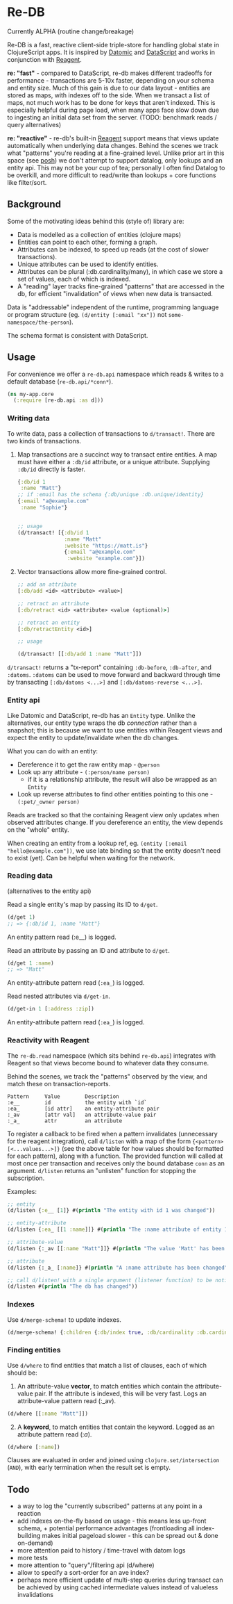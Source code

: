 # Re-DB

Currently ALPHA (routine change/breakage)

Re-DB is a fast, reactive client-side triple-store for handling global state in ClojureScript apps. It is inspired by [Datomic](https://www.datomic.com) and [DataScript](https://github.com/tonsky/datascript) and works in conjunction with [Reagent](https://reagent-project.github.io).

**re: "fast"** - compared to DataScript, re-db makes different tradeoffs for performance - transactions are 5-10x faster, depending on your schema and entity size. Much of this gain is due to our data layout - entities are stored as maps, with indexes off to the side. When we transact a list of maps, not much work has to be done for keys that aren't indexed. This is especially helpful during page load, when many apps face slow down due to ingesting an initial data set from the server. (TODO: benchmark reads / query alternatives)

**re: "reactive"** - re-db's built-in [Reagent](https://reagent-project.github.io) support means that views update automatically when underlying data changes. Behind the scenes we track what "patterns" you're reading at a fine-grained level. Unlike prior art in this space (see [posh](https://github.com/mpdairy/posh)) we don't attempt to support datalog, only lookups and an entity api. This may not be your cup of tea; personally I often find Datalog to be overkill, and more difficult to read/write than lookups + core functions like filter/sort.

## Background

Some of the motivating ideas behind this (style of) library are:

- Data is modelled as a collection of entities (clojure maps)
- Entities can point to each other, forming a graph.
- Attributes can be indexed, to speed up reads (at the cost of slower transactions).
- Unique attributes can be used to identify entities.
- Attributes can be plural (:db.cardinality/many), in which case we store a set of values, each of which is indexed.
- A "reading" layer tracks fine-grained "patterns" that are accessed in the db, for efficient "invalidation" of views when new data is transacted.

Data is "addressable" independent of the runtime, programming language or program structure (eg. `(d/entity [:email "xx"])` not `some-namespace/the-person`).

The schema format is consistent with DataScript.

## Usage

For convenience we offer a `re-db.api` namespace which reads & writes to a default database (`re-db.api/*conn*`).

```clj
(ns my-app.core
  (:require [re-db.api :as d]))
```

### Writing data

To write data, pass a collection of transactions to `d/transact!`. There are two kinds of transactions.

1. Map transactions are a succinct way to transact entire entities. A map must have either a `:db/id` attribute, or a unique attribute. Supplying `:db/id` directly is faster.

    ```clj
    {:db/id 1
     :name "Matt"}
    ;; if :email has the schema {:db/unique :db.unique/identity}
    {:email "a@example.com"
     :name "Sophie"}


    ;; usage
    (d/transact! [{:db/id 1
                   :name "Matt"
                   :website "https://matt.is"}
                   {:email "a@example.com"
                    :website "example.com"}])
    ```

2. Vector transactions allow more fine-grained control.

    ```clj
    ;; add an attribute
    [:db/add <id> <attribute> <value>]

    ;; retract an attribute
    [:db/retract <id> <attribute> <value (optional)>]

    ;; retract an entity
    [:db/retractEntity <id>]

    ;; usage

    (d/transact! [[:db/add 1 :name "Matt"]])
    ```

`d/transact!` returns a "tx-report" containing `:db-before`, `:db-after`, and `:datoms`. `:datoms` can be used to move forward and backward through time by transacting `[:db/datoms <...>]` and `[:db/datoms-reverse <...>]`.

### Entity api

Like Datomic and DataScript, re-db has an `Entity` type. Unlike the alternatives, our entity type wraps the db _connection_ rather than a snapshot; this is because we want to use entities within Reagent views and expect the entity to update/invalidate when the db changes.

What you can do with an entity:

- Dereference it to get the raw entity map - `@person`
- Look up any attribute - `(:person/name person)`
  - if it is a relationship attribute, the result will also be wrapped as an `Entity`
- Look up reverse attributes to find other entities pointing to this one - `(:pet/_owner person)`

Reads are tracked so that the containing Reagent view only updates when observed attributes change. If you dereference an entity, the view depends on the "whole" entity.

When creating an entity from a lookup ref, eg. `(entity [:email "hello@example.com"])`, we use late binding so that the entity doesn't need to exist (yet). Can be helpful when waiting for the network.

### Reading data

(alternatives to the entity api)

Read a single entity's map by passing its ID to `d/get`.

```clj
(d/get 1)
;; => {:db/id 1, :name "Matt"}
```

An entity pattern read (:e__) is logged.

Read an attribute by passing an ID and attribute to `d/get`.

```clj
(d/get 1 :name)
;; => "Matt"
```

An entity-attribute pattern read (`:ea_`) is logged.

Read nested attributes via `d/get-in`.

```clj
(d/get-in 1 [:address :zip])
```

An entity-attribute pattern read (`:ea_`) is logged.

### Reactivity with Reagent

The `re-db.read` namespace (which sits behind `re-db.api`) integrates with Reagent so that views become bound to whatever data they consume.

Behind the scenes, we track the "patterns" observed by the view, and match these on transaction-reports.

    Pattern     Value        Description
    :e__        id           the entity with `id`
    :ea_        [id attr]    an entity-attribute pair
    :_av        [attr val]   an attribute-value pair
    :_a_        attr         an attribute

To register a callback to be fired when a pattern invalidates (unnecessary for the reagent integration), call `d/listen` with a map of the form `{<pattern> [<...values...>]}` (see the above table for how values should be formatted for each pattern), along with a function. The provided function will called at most once per transaction and receives only the bound database `conn` as an argument. `d/listen` returns an "unlisten" function for stopping the subscription.

Examples:

```clj
;; entity
(d/listen {:e__ [1]} #(println "The entity with id 1 was changed"))

;; entity-attribute
(d/listen {:ea_ [[1 :name]]} #(println "The :name attribute of entity 1 was changed"))

;; attribute-value
(d/listen {:_av [[:name "Matt"]]} #(println "The value 'Matt' has been removed or added to the :name attribute of an entity"))

;; attribute
(d/listen {:_a_ [:name]} #(println "A :name attribute has been changed"))

;; call d/listen! with a single argument (listener function) to be notified on all changes
(d/listen #(println "The db has changed"))
```

### Indexes

Use `d/merge-schema!` to update indexes.

```clj
(d/merge-schema! {:children {:db/index true, :db/cardinality :db.cardinality/many}})
```

### Finding entities

Use `d/where` to find entities that match a list of clauses, each of which should be:

1. An attribute-value **vector**, to match entities which contain the attribute-value pair. If the attribute is indexed, this will be very fast. Logs an attribute-value pattern read (:_av).

```clj
(d/where [[:name "Matt"]])
```

2. A **keyword**, to match entities that contain the keyword. Logged as an attribute pattern read (:_a_).

```clj
(d/where [:name])
```

Clauses are evaluated in order and joined using `clojure.set/intersection` (`AND`),
with early termination when the result set is empty.

## Todo

- a way to log the "currently subscribed" patterns at any point in a reaction
- add indexes on-the-fly based on usage - this means less up-front schema, + potential performance advantages (frontloading all index-building makes initial pageload slower - this can be spread out & done on-demand)
- more attention paid to history / time-travel with datom logs
- more tests
- more attention to "query"/filtering api (d/where)
- allow to specify a sort-order for an ave index?
- perhaps more efficient update of multi-step queries during transact can be achieved by using cached intermediate values instead of valueless invalidations